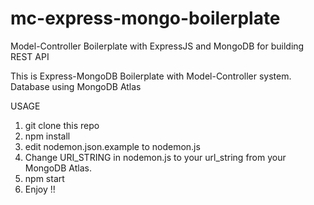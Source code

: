 # mc-express-mongo-boilerplate
Model-Controller Boilerplate with ExpressJS and MongoDB for building REST API

This is Express-MongoDB Boilerplate with Model-Controller system.
Database using MongoDB Atlas

USAGE
1. git clone this repo
2. npm install
3. edit nodemon.json.example to nodemon.js
4. Change URI_STRING in nodemon.js to your url_string from your MongoDB Atlas.
5. npm start
6. Enjoy !!
